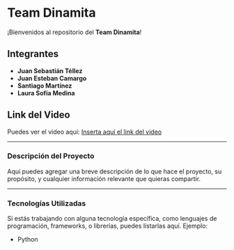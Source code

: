 # Team Dinamita

¡Bienvenidos al repositorio del **Team Dinamita**!

## Integrantes

- **Juan Sebastián Téllez**
- **Juan Esteban Camargo**
- **Santiago Martínez**
- **Laura Sofía Medina**

## Link del Video

Puedes ver el video aquí: [Inserta aquí el link del video](#)

---

### Descripción del Proyecto

Aquí puedes agregar una breve descripción de lo que hace el proyecto, su propósito, y cualquier información relevante que quieras compartir.

---

### Tecnologías Utilizadas

Si estás trabajando con alguna tecnología específica, como lenguajes de programación, frameworks, o librerías, puedes listarlas aquí. Ejemplo:

- Python
